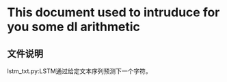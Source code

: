 # This document used to intruduce for you some dl arithmetic
## 文件说明
lstm_txt.py:LSTM通过给定文本序列预测下一个字符。

